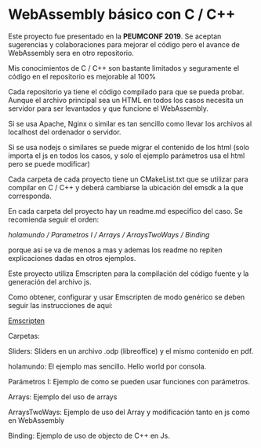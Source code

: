# WebAssembly básico con C / C++ 

Este proyecto fue presentado en la **PEUMCONF 2019**. Se aceptan sugerencias y colaboraciones para mejorar el código pero el avance de WebAssembly sera en otro repositorio. 

Mis conocimientos de C / C++ son bastante limitados y seguramente el código en el repositorio es mejorable al 100%

Cada repositorio ya tiene el código compilado para que se pueda probar. Aunque el archivo principal sea un HTML en todos los casos necesita un servidor para ser levantados y que funcione el  WebAssembly.

Si se usa Apache, Nginx o similar es tan sencillo como llevar los archivos al localhost del ordenador o servidor.

Si se usa nodejs o similares se puede migrar el contenido de los html (solo importa el js en todos los casos, y solo el ejemplo parámetros usa el html pero se puede modificar)

Cada carpeta de cada  proyecto tiene un CMakeList.txt que se utilizar para compilar en C / C++ y deberá cambiarse la ubicación del emsdk a la que corresponda.

En cada carpeta del proyecto hay un readme.md especifico del caso. Se recomienda seguir el orden:

*holamundo / Parametros I / Arrays / ArraysTwoWays / Binding*

porque así se va de menos a mas y ademas los readme no repiten explicaciones dadas en otros ejemplos.



Este proyecto utiliza Emscripten para la compilación del código fuente y la generación del archivo js.

Como obtener, configurar y usar Emscripten de modo genérico se deben seguir las instrucciones de aquí:

[Emscripten](https://emscripten.org/docs/getting_started/downloads.html)



Carpetas: 

Sliders:  Sliders en un archivo .odp (libreoffice) y el mismo contenido en pdf.

holamundo: El ejemplo mas sencillo. Hello world por consola.

Parámetros I: Ejemplo de como se pueden usar funciones con parámetros.

Arrays: Ejemplo del uso de arrays

ArraysTwoWays: Ejemplo de uso del Array y modificación tanto en js como en WebAssembly

Binding: Ejemplo de uso de objecto de C++ en Js.

